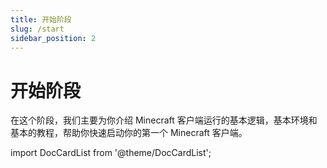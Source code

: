 ```yaml
---
title: 开始阶段
slug: /start
sidebar_position: 2
---
```


# 开始阶段

在这个阶段，我们主要为你介绍 Minecraft 客户端运行的基本逻辑，基本环境和基本的教程，帮助你快速启动你的第一个 Minecraft 客户端。

import DocCardList from '@theme/DocCardList';

<DocCardList />
